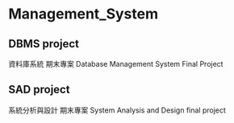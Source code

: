 # Management_System

## DBMS project
資料庫系統 期末專案
Database Management System Final Project

## SAD project 
系統分析與設計 期末專案
System Analysis and Design final project
